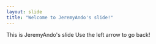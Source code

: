 ```yaml
---
layout: slide
title: "Welcome to JeremyAndo's slide!"
---
```

This is JeremyAndo's slide
Use the left arrow to go back!
